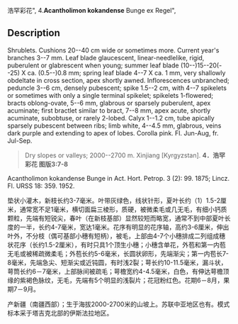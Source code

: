 浩罕彩花",
4.**Acantholimon kokandense** Bunge ex Regel",

## Description
Shrublets. Cushions 20--40 cm wide or sometimes more. Current year's branches 3--7 mm. Leaf blade glaucescent, linear-needlelike, rigid, puberulent or glabrescent when young; summer leaf blade (10--)15--20(--25) X ca. (0.5--)0.8 mm; spring leaf blade 4--7 X ca. 1 mm, very shallowly obdeltate in cross section, apex shortly awned. Inflorescences unbranched; peduncle 3--6 cm, densely pubescent; spike 1.5--2 cm, with 4--7 spikelets or sometimes with only a single terminal spikelet; spikelets 1-flowered; bracts oblong-ovate, 5--6 mm, glabrous or sparsely puberulent, apex acuminate; first bractlet similar to bract, 7--8 mm, apex acute, shortly acuminate, subobtuse, or rarely 2-lobed. Calyx 1--1.2 cm, tube apically sparsely pubescent between ribs; limb white, 4--4.5 mm, glabrous, veins dark purple and extending to apex of lobes. Corolla pink. Fl. Jun-Aug, fr. Jul-Sep.

> Dry slopes or valleys; 2000--2700 m. Xinjiang [Kyrgyzstan].
**4．浩罕彩花 图版3:7-8**

Acantholimon kokandense Bunge in Act. Hort. Petrop. 3 (2): 99. 1875; Lincz. Fl. URSS 18: 359. 1952.

垫状小灌木，新枝长约3-7毫米。叶带灰绿色，线状针形，夏叶长约（1）1.5-2厘米，通常宽不足1毫米，横切面扁三棱形，质硬，被微柔毛或几无毛，有细小钙质颗粒，先端有短锐尖，春叶（在新枝基部）显然较短而略宽，通常不到中部夏叶长度的一半，长约4-7毫米，宽达1毫米。花序有明显的花序轴，高约3-6厘米，伸出叶外，不分枝（偶可基部小穗有短柄），被毛，上部由4-7个小穗排成二列组成穗状花序（长约1.5-2厘米），有时只具1个顶生小穗；小穗含单花，外苞和第一内苞无毛或被稀疏微柔毛；外苞长约5-6毫米，长圆状卵形，先端渐尖；第一内苞长7-8毫米，先端急尖、短渐尖或近钝圆，有时浅2裂；萼长约10-11.5毫米，漏斗状，萼筒长约6－7毫米，上部脉间被疏毛；萼檐宽约4-4.5毫米，白色，有伸达萼檐顶缘的紫褐色脉纹，无毛，先端有5个明显的浅裂片；花冠粉红色。花期6－8月，果期7－9月。

产新疆（南疆西部）；生于海拔2000-2700米的山坡上。苏联中亚地区也有。模式标本采于塔吉克北部的伊斯法拉地区。
